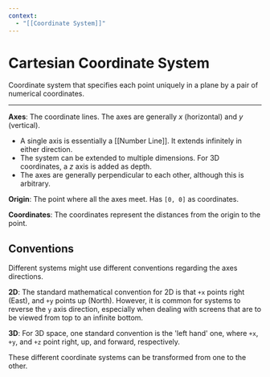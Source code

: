 ```yaml
---
context:
  - "[[Coordinate System]]"
---
```


# Cartesian Coordinate System

Coordinate system that specifies each point uniquely in a plane by a pair of numerical coordinates.

---

**Axes**: The coordinate lines. The axes are generally _x_ (horizontal) and _y_ (vertical).

- A single axis is essentially a [[Number Line]]. It extends infinitely in either direction.
- The system can be extended to multiple dimensions. For 3D coordinates, a _z_ axis is added as depth.
- The axes are generally perpendicular to each other, although this is arbitrary.

**Origin**: The point where all the axes meet. Has `[0, 0]` as coordinates.

**Coordinates**: The coordinates represent the distances from the origin to the point.

## Conventions

Different systems might use different conventions regarding the axes directions.

**2D**: The standard mathematical convention for 2D is that `+x` points right (East), and `+y` points up (North). However, it is common for systems to reverse the `y` axis direction, especially when dealing with screens that are to be viewed from top to an infinite bottom.

**3D**: For 3D space, one standard convention is the 'left hand' one, where `+x`, `+y`, and `+z` point right, up, and forward, respectively.

These different coordinate systems can be transformed from one to the other.

